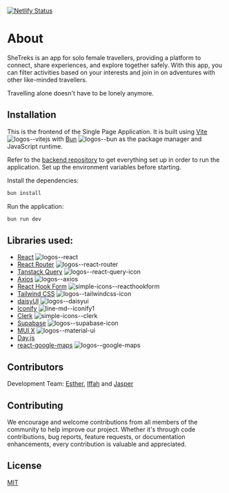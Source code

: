 [![Netlify Status](https://api.netlify.com/api/v1/badges/32defd49-e96d-4d93-80a5-64956171dca0/deploy-status)](https://app.netlify.com/sites/shetreks/deploys)

# About

SheTreks is an app for solo female travellers, providing a platform to connect, share experiences, and explore together safely. With this app, you can filter activities based on your interests and join in on adventures with other like-minded travellers.

Travelling alone doesn't have to be lonely anymore.

## Installation

This is the frontend of the Single Page Application. It is built using [Vite](https://github.com/vitejs/vite) ![logos--vitejs](https://github.com/jasperteo/SheTreks-frontend/assets/12832610/05acd8da-851a-422c-816b-16740ebeca88) with [Bun](https://github.com/oven-sh/bun) ![logos--bun](https://github.com/jasperteo/SheTreks-frontend/assets/12832610/f90039c3-38ee-4fb5-8ff0-1edabc38b65e) as the package manager and JavaScript runtime.

Refer to the [backend repository](https://github.com/jasperteo/SheTreks-backend) to get everything set up in order to run the application. Set up the environment variables before starting.

Install the dependencies:
```bash
bun install
```
Run the application:
```bash
bun run dev
```

## Libraries used:

- [React](https://github.com/facebook/react) ![logos--react](https://github.com/jasperteo/SheTreks-frontend/assets/12832610/469e3b41-2000-486d-b2a4-98b6586ad3b5)
- [React Router](https://github.com/remix-run/react-router) ![logos--react-router](https://github.com/jasperteo/SheTreks-frontend/assets/12832610/db6e4c4c-3aa4-48ab-8ffd-8594a3a62296)
- [Tanstack Query](https://github.com/tanstack/query) ![logos--react-query-icon](https://github.com/jasperteo/SheTreks-frontend/assets/12832610/448ad65f-6197-423f-b0f4-6f924f518784)
- [Axios](https://github.com/axios/axios) ![logos--axios](https://github.com/jasperteo/SheTreks-frontend/assets/12832610/1fbae33b-115b-4dc3-8837-e089fd07dae2)
- [React Hook Form](https://github.com/react-hook-form/react-hook-form) ![simple-icons--reacthookform](https://github.com/jasperteo/SheTreks-frontend/assets/12832610/da9d5a10-c061-4c70-be0c-d86e9cef4e4a)
- [Tailwind CSS](https://github.com/tailwindlabs/tailwindcss) ![logos--tailwindcss-icon](https://github.com/jasperteo/SheTreks-frontend/assets/12832610/63a3153f-0113-4c00-89b4-6937dc5a354f)
- [daisyUI](https://github.com/saadeghi/daisyui) ![logos--daisyui](https://github.com/jasperteo/SheTreks-frontend/assets/12832610/b6372c26-0334-42d3-bb4f-a6e579e986c2)
- [Iconify](https://github.com/iconify/iconify) ![line-md--iconify1](https://github.com/jasperteo/SheTreks-frontend/assets/12832610/81b171b2-236f-42f0-8769-d9f00465fcf7)
- [Clerk](https://github.com/clerk/javascript) ![simple-icons--clerk](https://github.com/jasperteo/SheTreks-frontend/assets/12832610/3cd6518a-c811-423b-b94d-1b3cd368fe86)
- [Supabase](https://github.com/supabase/supabase) ![logos--supabase-icon](https://github.com/jasperteo/SheTreks-frontend/assets/12832610/a33c2806-7234-4aec-acae-d3acbcdca934)
- [MUI X](https://github.com/mui/mui-x) ![logos--material-ui](https://github.com/jasperteo/SheTreks-frontend/assets/12832610/47c6a096-cfdc-4b32-9ba6-ea6bccfb959d)
- [Day.js](https://github.com/iamkun/dayjs/)
- [react-google-maps](https://github.com/visgl/react-google-maps) ![logos--google-maps](https://github.com/jasperteo/SheTreks-frontend/assets/12832610/79d903f7-627d-4348-bbfd-b23eb3283450)

## Contributors

Development Team: [Esther](https://github.com/estherphang), [Iffah](https://github.com/IffahA) and [Jasper](https://github.com/jasperteo)

## Contributing

We encourage and welcome contributions from all members of the community to help improve our project. Whether it's through code contributions, bug reports, feature requests, or documentation enhancements, every contribution is valuable and appreciated.

## License

[MIT](https://choosealicense.com/licenses/mit/)

